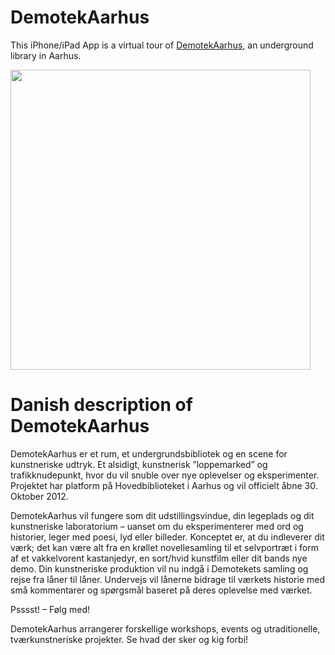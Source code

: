 DemotekAarhus
=============

This iPhone/iPad App is a virtual tour of [DemotekAarhus](http://www.demotekaarhus.dk), an underground library in Aarhus.

<img src='https://github.com/black-knight/Demoteket/raw/master/templates/screenshot.jpg' width='480px' />

Danish description of DemotekAarhus
===================================

DemotekAarhus er et rum, et undergrundsbibliotek og en scene for kunstneriske udtryk. Et alsidigt, kunstnerisk ”loppemarked” og trafikknudepunkt, hvor du vil snuble over nye oplevelser og eksperimenter. Projektet har platform på Hovedbiblioteket i Aarhus og vil officielt åbne 30. Oktober 2012.

DemotekAarhus vil fungere som dit udstillingsvindue, din legeplads og dit kunstneriske laboratorium – uanset om du eksperimenterer med ord og historier, leger med poesi, lyd eller billeder. Konceptet er, at du indleverer dit værk; det kan være alt fra en krøllet novellesamling til et selvportræt i form af et vakkelvorent kastanjedyr, en sort/hvid kunstfilm eller dit bands nye demo. Din kunstneriske produktion vil nu indgå i Demotekets samling og rejse fra låner til låner. Undervejs vil lånerne bidrage til værkets historie med små kommentarer og spørgsmål baseret på deres oplevelse med værket.

 Psssst! – Følg med!

DemotekAarhus arrangerer forskellige workshops, events og utraditionelle, tværkunstneriske projekter. Se hvad der sker og kig forbi!
